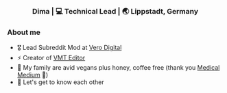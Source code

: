 <div align="center">
<h3> Dima | 💻 Technical Lead | 🌏 Lippstadt, Germany </h3> 
</div>

### About me 

- 🎖  Lead Subreddit Mod at [Vero Digital]([https://tryhackme.com](https://www.vero-digital.solutions/))
- ⚡  Creator of [VMT Editor](https://github.com/Dima-369/VMT-Editor)
- 🌿  My family are avid vegans plus honey, coffee free (thank you [Medical Medium](https://www.medicalmedium.com/) 🙏)
- 💭  Let's get to know each other

<!-- Thank you: https://github.com/bee-san 😉 -->
